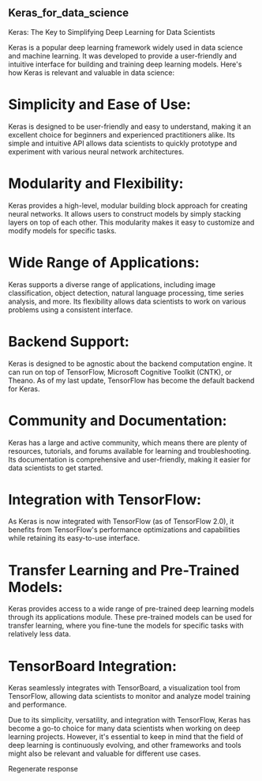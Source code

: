 ## Keras_for_data_science
Keras: The Key to Simplifying Deep Learning for Data Scientists

Keras is a popular deep learning framework widely used in data science and machine learning. It was developed to provide a user-friendly and intuitive interface for building and training deep learning models. Here's how Keras is relevant and valuable in data science:

# Simplicity and Ease of Use:
Keras is designed to be user-friendly and easy to understand, making it an excellent choice for beginners and experienced practitioners alike. Its simple and intuitive API allows data scientists to quickly prototype and experiment with various neural network architectures.

# Modularity and Flexibility:
Keras provides a high-level, modular building block approach for creating neural networks. It allows users to construct models by simply stacking layers on top of each other. This modularity makes it easy to customize and modify models for specific tasks.

# Wide Range of Applications: 
Keras supports a diverse range of applications, including image classification, object detection, natural language processing, time series analysis, and more. Its flexibility allows data scientists to work on various problems using a consistent interface.

# Backend Support: 
Keras is designed to be agnostic about the backend computation engine. It can run on top of TensorFlow, Microsoft Cognitive Toolkit (CNTK), or Theano. As of my last update, TensorFlow has become the default backend for Keras.

# Community and Documentation: 
Keras has a large and active community, which means there are plenty of resources, tutorials, and forums available for learning and troubleshooting. Its documentation is comprehensive and user-friendly, making it easier for data scientists to get started.

# Integration with TensorFlow:
As Keras is now integrated with TensorFlow (as of TensorFlow 2.0), it benefits from TensorFlow's performance optimizations and capabilities while retaining its easy-to-use interface.

# Transfer Learning and Pre-Trained Models:
Keras provides access to a wide range of pre-trained deep learning models through its applications module. These pre-trained models can be used for transfer learning, where you fine-tune the models for specific tasks with relatively less data.

# TensorBoard Integration: 
Keras seamlessly integrates with TensorBoard, a visualization tool from TensorFlow, allowing data scientists to monitor and analyze model training and performance.

Due to its simplicity, versatility, and integration with TensorFlow, Keras has become a go-to choice for many data scientists when working on deep learning projects. However, it's essential to keep in mind that the field of deep learning is continuously evolving, and other frameworks and tools might also be relevant and valuable for different use cases.









Regenerate response
